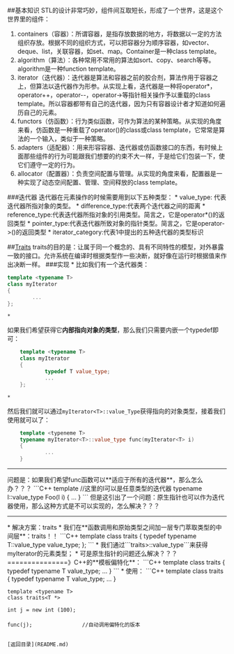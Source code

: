 ##基本知识
STL的设计非常巧妙，组件间互取短长，形成了一个世界，这是这个世界里的组件：
1. containers（容器）：所谓容器，是指存放数据的地方，将数据以一定的方法组织存放。根据不同的组织方式，可以把容器分为顺序容器，如vector、deque、list，关联容器，如set、map。Container是一种class template。
2. algorithm（算法）：各种常用不常用的算法如sort、copy、search等等。algorithm是一种function template。
3. iterator（迭代器）：迭代器是算法和容器之前的胶合剂，算法作用于容器之上，但算法以迭代器作为形参。从实现上看，迭代器是一种将operator*，operator++，operator--，operator->等指针相关操作予以重载的class template。所以容器都带有自己的迭代器，因为只有容器设计者才知道如何遍历自己的元素。
4. functors（仿函数）：行为类似函数，可作为算法的某种策略。从实现的角度来看，仿函数是一种重载了operator()的class或class template，它常常是算法的一个输入，类似于一种策略。
5. adapters（适配器）：用来形容容器、迭代器或仿函数接口的东西，有时候上面那些组件的行为可能跟我们想要的约束不大一样，于是给它们包装一下，使它们遵守一定的行为。
6. allocator（配置器）：负责空间配置与管理。从实现的角度来看，配置器是一种实现了动态空间配置、管理、空间释放的class template。
 
###迭代器
迭代器在元素操作的时候需要用到以下五种类型：
* 
value_type: 代表迭代器所指对象的类型。
* 
difference_type:代表两个迭代器之间的距离
* 
reference_type:代表迭代器所指对象的引用类型。简言之，它是operator*()的返回类型
* 
pointer_type:代表迭代器所致对象的指针类型。简言之，它是operator->()的返回类型
* 
iterator_category:代表1中提出的五种迭代器的类型标识

##[Traits](http://www.cnblogs.com/hush/archive/2004/03/10/2717.html)
traits的目的是：让属于同一个概念的、具有不同特性的模型，对外暴露一致的接口。允许系统在编译时根据类型作一些决断，就好像在运行时根据值来作出决断一样。
###实现
* 
比如我们有一个迭代器类：
```C++
template <typename T>
class myIterator
{
        ...
};
```
    * 
如果我们希望获得它**内部指向对象的类型**，那么我们只需要内嵌一个typedef即可：
```C++
    template <typename T>
    class myIterator
    {
            typedef T value_type;
            ...
    };
```
    * 
然后我们就可以通过```myIterator<T>::value_Type```获得指向的对象类型，接着我们使用就可以了：
```C++
    template <typeneme T>
    typename myIterator<T>::value_type func(myIterator<T> i)
    {
            ...
    }
```
<hr>
问题是：如果我们希望func函数可以**适应于所有的迭代器**，那么怎么办？？？
```C++
template <typename I>           //这里的I可以是任意类型的迭代器
typename I::value_type Foo(I i)
{
            ...
}
```
但是这引出了一个问题：原生指针也可以作为迭代器使用，那么这种方式是不可以实现的，怎么解决？？？
<hr>
* 
解决方案：traits
    * 
我们在**函数调用和原始类型之间加一层专门萃取类型的中间层**：traits！！
```C++
    template <typename T>
    class traits
    {
            typedef typename T::value_type value_type;
    };
```
    * 
我们通过```traits<myIterator<T>>::value_type```来获得myIterator的元素类型；
    * 
可是原生指针的问题还么解决？？？ ===============》C++的**模板偏特化**：
```C++
    template <typename T>
    class traits<T *>
    {
            typedef typename T value_type;
            ...
    }
```
* 
使用：
```C++
    template <typename T>
    class traits
    {
            typedef typename T value_type;
            ...
    }
    
    template <typename T>
    class traits<T *>
    
    int j = new int (100);
    　
    func(j);                //自动调用偏特化的版本
```

[返回目录](README.md)